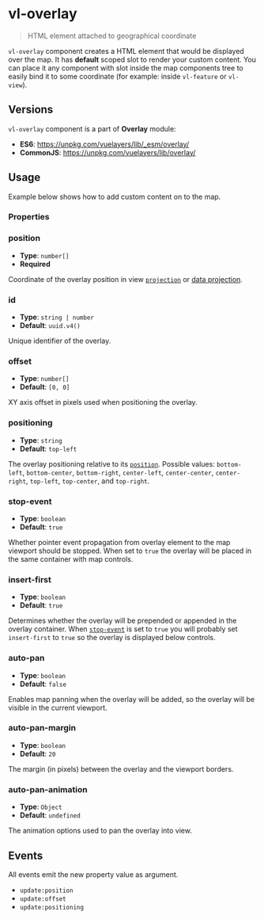# vl-overlay

> HTML element attached to geographical coordinate

`vl-overlay` component creates a HTML element that would be displayed over 
the map. It has **default** scoped slot to render your custom content. You can
place it any component with slot inside the map components tree to easily bind
it to some coordinate (for example: inside `vl-feature` or `vl-view`).

## Versions

`vl-overlay` component is a part of **Overlay** module:

* **ES6**: https://unpkg.com/vuelayers/lib/_esm/overlay/
* **CommonJS**: https://unpkg.com/vuelayers/lib/overlay/

## Usage

Example below shows how to add custom content on to the map.

<vuep template="#usage-example"></vuep>

<script v-pre type="text/x-template" id="usage-example">
<template>
  <vl-map :load-tiles-while-animating="true" :load-tiles-while-interacting="true" style="height: 400px">
    <vl-view :zoom.sync="zoom" :center.sync="center" :rotation.sync="rotation"></vl-view>

    <vl-layer-tile id="osm">
      <vl-source-osm></vl-source-osm>
    </vl-layer-tile>

    <vl-overlay id="overlay" :position="overlayCoordinate">
      <template slot-scope="scope">
        <div class="overlay-content">
          Hello world!<br>
          Position: {{ scope.position }}
        </div>
      </template>
    </vl-overlay>
  </vl-map>
</template>

<script>
  export default {
    data () {
      return { 
        zoom: 2,
        center: [0, 0],
        rotation: 0,
        overlayCoordinate: [30, 30],
      }
    },
  }
</script>
</script>

### Properties

### position

- **Type**: `number[]`
- **Required**

Coordinate of the overlay position in view [`projection`](component/view.md#projection) or 
[data projection](quickstart#global-data-projection).

### id

- **Type**: `string | number`
- **Default**: `uuid.v4()` 

Unique identifier of the overlay.

### offset

- **Type**: `number[]`
- **Default**: `[0, 0]`

XY axis offset in pixels used when positioning the overlay.

### positioning

- **Type**: `string`
- **Default**: `top-left`

The overlay positioning relative to its [`position`](#position).  Possible values: `bottom-left`, 
`bottom-center`, `bottom-right`, `center-left`, `center-center`, `center-right`, `top-left`, `top-center`, 
and `top-right`.

### stop-event

- **Type**: `boolean`
- **Default**: `true`

Whether pointer event propagation from overlay element to the map viewport should be stopped. When set to `true`
the overlay will be placed in the same container with map controls.

### insert-first

- **Type**: `boolean`
- **Default**: `true`

Determines whether the overlay will be prepended or appended in the overlay container. 
When [`stop-event`](#stop-event) is set to `true` you will probably set `insert-first` to `true` 
so the overlay is displayed below controls.  

### auto-pan

- **Type**: `boolean`
- **Default**: `false`

Enables map panning when the overlay will be added, so the overlay will be visible in the current viewport.

### auto-pan-margin

- **Type**: `boolean`
- **Default**: `20`

The margin (in pixels) between the overlay and the viewport borders.

### auto-pan-animation

- **Type**: `Object`
- **Default**: `undefined` 

The animation options used to pan the overlay into view.

## Events

All events emit the new property value as argument.

- `update:position`
- `update:offset`
- `update:positioning`
